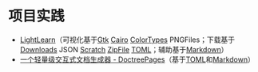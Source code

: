 # 项目实践
- [LightLearn](../meta/tools/lightlearn_jl.md)（可视化基于[Gtk](gtk.md) [Cairo](cairo.md) [ColorTypes](colortypes.md) PNGFiles；下载基于[Downloads](downloads.md) JSON [Scratch](scratch.md) [ZipFile](zipfile.md) [TOML](toml.md)；辅助基于[Markdown](markdown.md)）
- [一个轻量级交互式文档生成器 - DoctreePages](https://github.com/JuliaRoadmap/DoctreePages.jl)（基于[TOML](toml.md)和[Markdown](markdown.md)）
